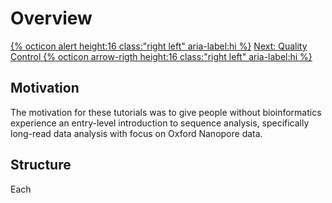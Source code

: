 # Overview 

[{% octicon alert height:16 class:"right left" aria-label:hi %}](index.md)
[Next: Quality Control {% octicon arrow-rigth height:16 class:"right left" aria-label:hi %}](QC.md)

## Motivation
The motivation for these tutorials was to give people without bioinformatics experience an entry-level introduction to sequence analysis, specifically long-read data analysis with focus on Oxford Nanopore data. 

## Structure
Each


